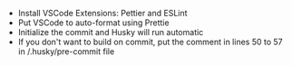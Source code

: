 - Install VSCode Extensions: Pettier and ESLint
- Put VSCode to auto-format using Prettie
- Initialize the commit and Husky will run automatic
- If you don't want to build on commit, put the comment in lines 50 to 57 in /.husky/pre-commit file
